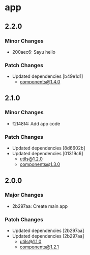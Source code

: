 # app

## 2.2.0

### Minor Changes

- 200aec6: Sayu hello

### Patch Changes

- Updated dependencies [b49e1d1]
  - components@1.4.0

## 2.1.0

### Minor Changes

- f2f48f4: Add app code

### Patch Changes

- Updated dependencies [8d6602b]
- Updated dependencies [01319c6]
  - utils@1.2.0
  - components@1.3.0

## 2.0.0

### Major Changes

- 2b297aa: Create main app

### Patch Changes

- Updated dependencies [2b297aa]
- Updated dependencies [2b297aa]
  - utils@1.1.0
  - components@1.2.1
